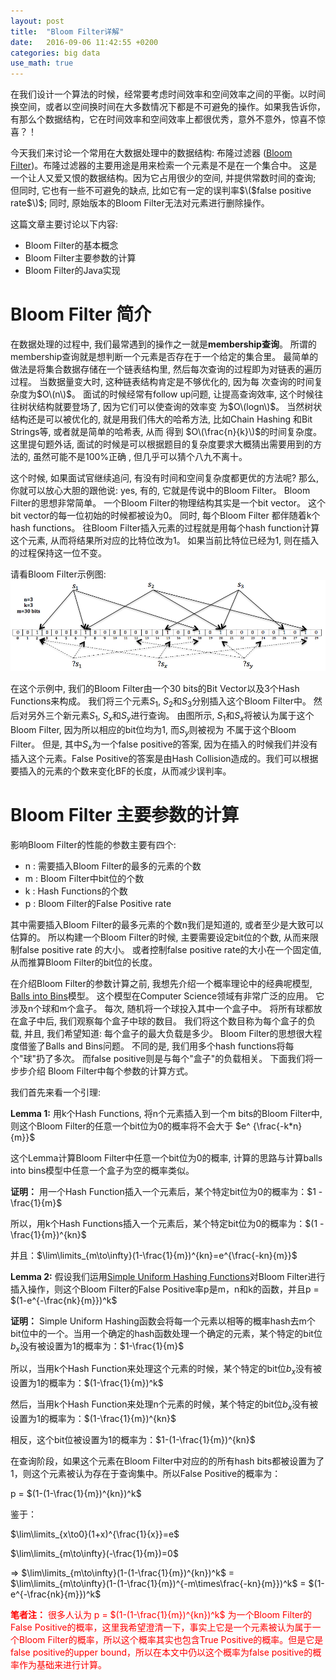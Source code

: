 ```yaml
---
layout: post
title:  "Bloom Filter详解"
date:   2016-09-06 11:42:55 +0200
categories: big data
use_math: true
---
```


在我们设计一个算法的时候，经常要考虑时间效率和空间效率之间的平衡。以时间换空间，或者以空间换时间在大多数情况下都是不可避免的操作。如果我告诉你，有那么个数据结构，它在时间效率和空间效率上都很优秀，意外不意外，惊喜不惊喜？！

今天我们来讨论一个常用在大数据处理中的数据结构: 布隆过滤器 ([Bloom Filter])。布隆过滤器的主要用途是用来检索一个元素是不是在一个集合中。
这是一个让人又爱又恨的数据结构。因为它占用很少的空间, 并提供常数时间的查询; 但同时, 它也有一些不可避免的缺点, 比如它有一定的误判率$\($false positive rate$\)$;
同时, 原始版本的Bloom Filter无法对元素进行删除操作。

 这篇文章主要讨论以下内容:

*   Bloom Filter的基本概念
*   Bloom Filter主要参数的计算
*   Bloom Filter的Java实现

Bloom Filter 简介
=================

在数据处理的过程中, 我们最常遇到的操作之一就是**membership查询**。 所谓的membership查询就是想判断一个元素是否存在于一个给定的集合里。 
最简单的做法是将集合数据存储在一个链表结构里, 然后每次查询的过程即为对链表的遍历过程。 当数据量变大时, 这种链表结构肯定是不够优化的, 因为每
次查询的时间复杂度为$O\(n\)$。 面试的时候经常有follow up问题, 让提高查询效率, 这个时候往往树状结构就要登场了, 因为它们可以使查询的效率变
为$O\(logn\)$。 当然树状结构还是可以被优化的, 就是用我们伟大的哈希方法, 比如Chain Hashing 和Bit Strings等, 或者就是简单的哈希表, 从而
得到 $O\(\frac{n}{k}\)$的时间复杂度。 这里提句题外话, 面试的时候是可以根据题目的复杂度要求大概猜出需要用到的方法的, 虽然可能不是100%正确
, 但几乎可以猜个八九不离十。

这个时候, 如果面试官继续追问, 有没有时间和空间复杂度都更优的方法呢? 那么, 你就可以放心大胆的跟他说: yes, 有的, 它就是传说中的Bloom Filter。
Bloom Filter的思想非常简单。 一个Bloom Filter的物理结构其实是一个bit vector。 这个bit vector的每一位初始的时候都被设为0。 同时, 每个Bloom Filter
都伴随着k个hash functions。 往Bloom Filter插入元素的过程就是用每个hash function计算这个元素, 从而将结果所对应的比特位改为1。 如果当前比特位已经为1,
则在插入的过程保持这一位不变。

请看Bloom Filter示例图:
![Image](https://github.com/sophiesongge/sophiesongge.github.io/blob/master/images/Bloom_Filter.png?raw=true)

在这个示例中, 我们的Bloom Filter由一个30 bits的Bit Vector以及3个Hash Functions来构成。 我们将三个元素$S_1$, $S_2$和$S_3$分别插入这个Bloom Filter中。
然后对另外三个新元素$S_1$, $S_x$和$S_y$进行查询。 由图所示, $S_1$和$S_x$将被认为属于这个Bloom Filter, 因为所以相应的bit位均为1, 而$S_y$则被视为
不属于这个Bloom Filter。 但是, 其中$S_x$为一个false positive的答案, 因为在插入的时候我们并没有插入这个元素。False Positive的答案是由Hash Collision造成的。我们可以根据要插入的元素的个数来变化BF的长度，从而减少误判率。

Bloom Filter 主要参数的计算
=========================

影响Bloom Filter的性能的参数主要有四个:

* n : 需要插入Bloom Filter的最多的元素的个数
* m : Bloom Filter中bit位的个数
* k : Hash Functions的个数
* p : Bloom Filter的False Positive rate

其中需要插入Bloom Filter的最多元素的个数n我们是知道的, 或者至少是大致可以估算的。 所以构建一个Bloom Filter的时候, 主要需要设定bit位的个数, 从而来限制false positive rate
的大小。 或者控制false positive rate的大小在一个固定值, 从而推算Bloom Filter的bit位的长度。

在介绍Bloom Filter的参数计算之前, 我想先介绍一个概率理论中的经典呢模型, [Balls into Bins]模型。 这个模型在Computer Science领域有非常广泛的应用。 它涉及n个球和m个盒子。
每次, 随机将一个球投入其中一个盒子中。 将所有球都放在盒子中后, 我们观察每个盒子中球的数目。 我们将这个数目称为每个盒子的负载, 并且, 我们希望知道: 每个盒子的最大负载是多少。 Bloom
 Filter的思想很大程度借鉴了Balls and Bins问题。 不同的是, 我们用多个hash functions将每个"球"扔了多次。 而false positive则是与每个"盒子"的负载相关。 下面我们将一步步介绍
Bloom Filter中每个参数的计算方式。

我们首先来看一个引理:

**Lemma 1:**  用k个Hash Functions, 将n个元素插入到一个m bits的Bloom Filter中, 则这个Bloom Filter的任意一个bit位为0的概率将不会大于 $e^ {\frac{-k*n}{m}}$

这个Lemma计算Bloom Filter中任意一个bit位为0的概率, 计算的思路与计算balls into bins模型中任意一个盒子为空的概率类似。

**证明：**
用一个Hash Function插入一个元素后，某个特定bit位为0的概率为：$1 - \frac{1}{m}$

所以，用k个Hash Functions插入一个元素后，某个特定bit位为0的概率为：$(1 - \frac{1}{m})^{kn}$

并且：$\lim\limits_{m\to\infty}(1-\frac{1}{m})^{kn}=e^{\frac{-kn}{m}}$

**Lemma 2:** 假设我们运用[Simple Uniform Hashing Functions]对Bloom Filter进行插入操作，则这个Bloom Filter的False Positive率p是m，n和k的函数，并且p = $(1-e^{-\frac{nk}{m}})^k$

**证明：**
Simple Uniform Hashing函数会将每一个元素以相等的概率hash去m个bit位中的一个。当用一个确定的hash函数处理一个确定的元素，某个特定的bit位$b_x$没有被设置为1的概率为：$1-\frac{1}{m}$

所以，当用k个Hash Function来处理这个元素的时候，某个特定的bit位$b_x$没有被设置为1的概率为：$(1-\frac{1}{m})^k$

然后，当用k个Hash Function来处理n个元素的时候，某个特定的bit位$b_x$没有被设置为1的概率为：$(1-\frac{1}{m})^{kn}$

相反，这个bit位被设置为1的概率为：$1-(1-\frac{1}{m})^{kn}$

在查询阶段，如果这个元素在Bloom Filter中对应的的所有hash bits都被设置为了1，则这个元素被认为存在于查询集中。所以False Positive的概率为：

p = $(1-(1-\frac{1}{m})^{kn})^k$

鉴于：

$\lim\limits_{x\to0}(1+x)^{\frac{1}{x}}=e$

$\lim\limits_{m\to\infty}(-\frac{1}{m})=0$

$\Rightarrow$ $\lim\limits_{m\to\infty}(1-(1-\frac{1}{m})^{kn})^k$ = $\lim\limits_{m\to\infty}(1-(1-\frac{1}{m})^{-m\times\frac{-kn}{m}})^k$ = $(1-e^{-\frac{nk}{m}})^k$

<font color="red">**笔者注：** 很多人认为 p = $(1-(1-\frac{1}{m})^{kn})^k$ 为一个Bloom Filter的False Positive的概率，这里我希望澄清一下，事实上它是一个元素被认为属于一个Bloom Filter的概率，所以这个概率其实也包含True Positive的概率。但是它是false positive的upper bound，所以在本文中仍以这个概率为false positive的概率作为基础来进行计算。</font>






[Bloom Filter]: https://en.wikipedia.org/wiki/Bloom_filter
[Balls into Bins]: https://en.wikipedia.org/wiki/Balls_into_bins
[Simple Uniform Hashing Functions]: https://en.wikipedia.org/wiki/SUHA_(computer_science)